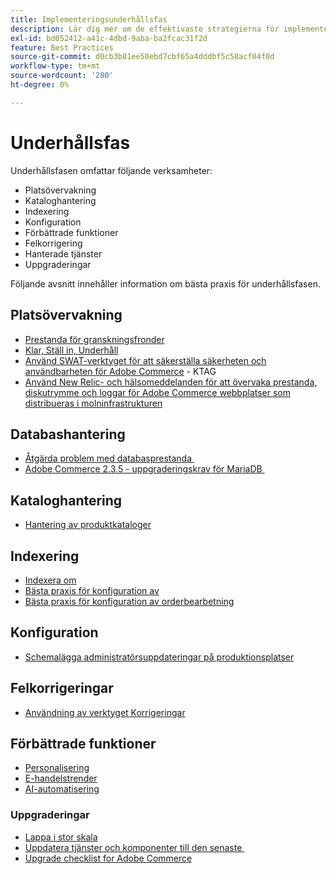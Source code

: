 ```yaml
---
title: Implementeringsunderhållsfas
description: Lär dig mer om de effektivaste strategierna för implementering i underhållsfasen av Adobe Commerce-projekt.
exl-id: bd052412-a41c-4dbd-9aba-ba2fcac31f2d
feature: Best Practices
source-git-commit: d0cb3b81ee50ebd7cbf65a4dddbf5c58acf04f0d
workflow-type: tm+mt
source-wordcount: '280'
ht-degree: 0%

---
```


# Underhållsfas

Underhållsfasen omfattar följande verksamheter:

- Platsövervakning
- Kataloghantering
- Indexering
- Konfiguration
- Förbättrade funktioner
- Felkorrigering
- Hanterade tjänster
- Uppgraderingar

Följande avsnitt innehåller information om bästa praxis för underhållsfasen.

## Platsövervakning

- [Prestanda för granskningsfronder](frontend-performance.md)
- [Klar, Ställ in, Underhåll](https://business.adobe.com/blog/basics/ready-set-maintain)
- [Använd SWAT-verktyget för att säkerställa säkerheten och användbarheten för Adobe Commerce](https://experienceleague.adobe.com/docs/commerce-operations/tools/site-wide-analysis-tool/intro.html?lang=en#integrations-with-other-adobe-commerce-support-tools) - KTAG
- [Använd New Relic- och hälsomeddelanden för att övervaka prestanda, diskutrymme och loggar för Adobe Commerce webbplatser som distribueras i molninfrastrukturen](https://experienceleague.adobe.com/docs/commerce-cloud-service/user-guide/monitor/performance.html)

## Databashantering

- [Åtgärda problem med databasprestanda &#x200B;](resolve-database-performance-issues.md)
- [Adobe Commerce 2.3.5 - uppgraderingskrav för MariaDB &#x200B;](commerce-235-upgrade-prerequisites-mariadb.md)

## Kataloghantering

<!-- Asset not yet integrated
- [Catalog Image Resizing](https://wiki.corp.adobe.com/x/oj4ykw) (wiki)
-->
- [Hantering av produktkataloger](https://www.gotostage.com/channel/fca90f7960be436f9b849215d9e06026/recording/2eea2782fc874047a020391000519f8b/watch?source=CHANNEL)

## Indexering

<!-- Asset not yet integrated
- [Reindexing - the safe way](https://wiki.corp.adobe.com/x/oj4ykw)(wiki)
-->
- [Indexera om](https://developer.adobe.com/commerce/php/development/components/indexing/#how-to-reindex)
- [Bästa praxis för konfiguration av &#x200B;](indexer-configuration.md)
- [Bästa praxis för konfiguration av orderbearbetning](order-processing-configuration.md)
<!-- Asset not yet integrated from CTAG deck:
- Plan upsizing for planned traffic increases during promotions or holidays -->

## Konfiguration

- [Schemalägga administratörsuppdateringar på produktionsplatser](scheduling-admin-updates-in-production.md)

<!-- Asset not yet integrated from CTAG deck: Planning for peak season and promotional periods (upsizing)-->

## Felkorrigeringar

- [Användning av verktyget Korrigeringar](https://experienceleague.adobe.com/docs/commerce-operations/tools/quality-patches-tool/usage.html)

## Förbättrade funktioner

- [Personalisering](https://www.gotostage.com/channel/fca90f7960be436f9b849215d9e06026/recording/e218545a77de490fb5102eca07d0580a/watch?source=CHANNEL)
- [E-handelstrender](https://www.gotostage.com/channel/fca90f7960be436f9b849215d9e06026/recording/9a772468d7b64409a3d5dff4d67e656d/watch?source=CHANNEL)
- [AI-automatisering](https://www.gotostage.com/channel/fca90f7960be436f9b849215d9e06026/recording/27ae23699c2847be981a23ca098e548f/watch?source=CHANNEL)

### Uppgraderingar

- [Lappa i stor skala](patching-at-scale.md)
- [Uppdatera tjänster och komponenter till den senaste &#x200B;](update-services.md)
- [Upgrade checklist for Adobe Commerce &#x200B;](upgrade-checklist.md)
